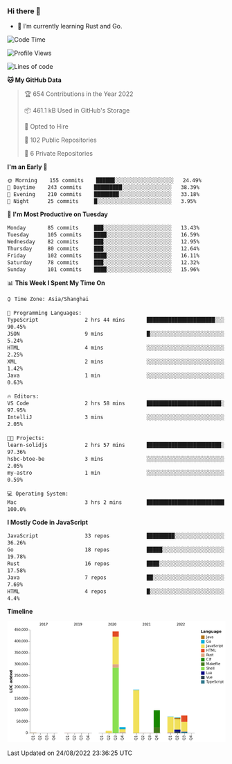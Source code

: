 ### Hi there 👋

- 🌱 I’m currently learning Rust and Go.

<!--START_SECTION:waka-->
![Code Time](http://img.shields.io/badge/Code%20Time-680%20hrs%2033%20mins-blue)

![Profile Views](http://img.shields.io/badge/Profile%20Views-0-blue)

![Lines of code](https://img.shields.io/badge/From%20Hello%20World%20I%27ve%20Written-979%20Thousand%20lines%20of%20code-blue)

**🐱 My GitHub Data** 

> 🏆 654 Contributions in the Year 2022
 > 
> 📦 461.1 kB Used in GitHub's Storage 
 > 
> 💼 Opted to Hire
 > 
> 📜 102 Public Repositories 
 > 
> 🔑 6 Private Repositories  
 > 
**I'm an Early 🐤** 

```text
🌞 Morning    155 commits    ██████░░░░░░░░░░░░░░░░░░░   24.49% 
🌆 Daytime    243 commits    █████████░░░░░░░░░░░░░░░░   38.39% 
🌃 Evening    210 commits    ████████░░░░░░░░░░░░░░░░░   33.18% 
🌙 Night      25 commits     █░░░░░░░░░░░░░░░░░░░░░░░░   3.95%

```
📅 **I'm Most Productive on Tuesday** 

```text
Monday       85 commits     ███░░░░░░░░░░░░░░░░░░░░░░   13.43% 
Tuesday      105 commits    ████░░░░░░░░░░░░░░░░░░░░░   16.59% 
Wednesday    82 commits     ███░░░░░░░░░░░░░░░░░░░░░░   12.95% 
Thursday     80 commits     ███░░░░░░░░░░░░░░░░░░░░░░   12.64% 
Friday       102 commits    ████░░░░░░░░░░░░░░░░░░░░░   16.11% 
Saturday     78 commits     ███░░░░░░░░░░░░░░░░░░░░░░   12.32% 
Sunday       101 commits    ████░░░░░░░░░░░░░░░░░░░░░   15.96%

```


📊 **This Week I Spent My Time On** 

```text
⌚︎ Time Zone: Asia/Shanghai

💬 Programming Languages: 
TypeScript               2 hrs 44 mins       ██████████████████████░░░   90.45% 
JSON                     9 mins              █░░░░░░░░░░░░░░░░░░░░░░░░   5.24% 
HTML                     4 mins              ░░░░░░░░░░░░░░░░░░░░░░░░░   2.25% 
XML                      2 mins              ░░░░░░░░░░░░░░░░░░░░░░░░░   1.42% 
Java                     1 min               ░░░░░░░░░░░░░░░░░░░░░░░░░   0.63%

🔥 Editors: 
VS Code                  2 hrs 58 mins       ████████████████████████░   97.95% 
IntelliJ                 3 mins              ░░░░░░░░░░░░░░░░░░░░░░░░░   2.05%

🐱‍💻 Projects: 
learn-solidjs            2 hrs 57 mins       ████████████████████████░   97.36% 
hsbc-btoe-be             3 mins              ░░░░░░░░░░░░░░░░░░░░░░░░░   2.05% 
my-astro                 1 min               ░░░░░░░░░░░░░░░░░░░░░░░░░   0.59%

💻 Operating System: 
Mac                      3 hrs 2 mins        █████████████████████████   100.0%

```

**I Mostly Code in JavaScript** 

```text
JavaScript               33 repos            █████████░░░░░░░░░░░░░░░░   36.26% 
Go                       18 repos            █████░░░░░░░░░░░░░░░░░░░░   19.78% 
Rust                     16 repos            ████░░░░░░░░░░░░░░░░░░░░░   17.58% 
Java                     7 repos             ██░░░░░░░░░░░░░░░░░░░░░░░   7.69% 
HTML                     4 repos             █░░░░░░░░░░░░░░░░░░░░░░░░   4.4%

```


**Timeline**

![Chart not found](https://raw.githubusercontent.com/elton/elton/main/charts/bar_graph.png) 


 Last Updated on 24/08/2022 23:36:25 UTC
<!--END_SECTION:waka-->

<!--
**elton/elton** is a ✨ _special_ ✨ repository because its `README.md` (this file) appears on your GitHub profile.

Here are some ideas to get you started:

- 🔭 I’m currently working on ...
- 🌱 I’m currently learning ...
- 👯 I’m looking to collaborate on ...
- 🤔 I’m looking for help with ...
- 💬 Ask me about ...
- 📫 How to reach me: ...
- 😄 Pronouns: ...
- ⚡ Fun fact: ...
-->
